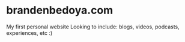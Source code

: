 # brandenbedoya.com
My first personal website
Looking to include: blogs, videos, podcasts, experiences, etc :)
